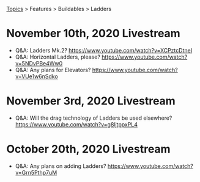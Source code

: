 [Topics](../../../topics.md) > Features > Buildables > Ladders

# November 10th, 2020 Livestream
* Q&A: Ladders Mk.2? https://www.youtube.com/watch?v=XCPztcDtneI
* Q&A: Horizontal Ladders, please? https://www.youtube.com/watch?v=5NDvPBe4Ww0
* Q&A: Any plans for Elevators? https://www.youtube.com/watch?v=VUe1w6nSdko

# November 3rd, 2020 Livestream
* Q&A: Will the drag technology of Ladders be used elsewhere? https://www.youtube.com/watch?v=g8ljtppxPL4

# October 20th, 2020 Livestream
* Q&A: Any plans on adding Ladders? https://www.youtube.com/watch?v=Grn5Pthp7uM
